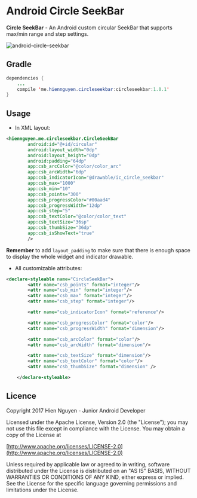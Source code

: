 # Android Circle SeekBar

**Circle SeekBar** - An Android custom circular SeekBar that supports max/min range and step
settings.

![android-circle-seekbar](https://raw.githubusercontent.com/vhnguyen1001/android-circle-seekbar/master/art/art_demo.png)

## Gradle

```java
dependencies {
	...
	compile 'me.hiennguyen.circleseekbar:circleseekbar:1.0.1'
}
```

## Usage

* In XML layout:

```xml
<hiennguyen.me.circleseekbar.CircleSeekBar
        android:id="@+id/circular"
        android:layout_width="0dp"
        android:layout_height="0dp"
        android:padding="64dp"
        app:csb_arcColor="@color/color_arc"
        app:csb_arcWidth="6dp"
        app:csb_indicatorIcon="@drawable/ic_circle_seekbar"
        app:csb_max="1000"
        app:csb_min="10"
        app:csb_points="300"
        app:csb_progressColor="#00aad4"
        app:csb_progressWidth="12dp"
        app:csb_step="5"
        app:csb_textColor="@color/color_text"
        app:csb_textSize="36sp"
        app:csb_thumbSize="36dp"
        app:csb_isShowText="true"
        />
```
**Remember** to add `layout_padding` to make sure that there is enough space to display the whole widget and indicator drawable.

* All customizable attributes:

```xml
<declare-styleable name="CircleSeekBar">
        <attr name="csb_points" format="integer"/>
        <attr name="csb_min" format="integer"/>
        <attr name="csb_max" format="integer"/>
        <attr name="csb_step" format="integer"/>

        <attr name="csb_indicatorIcon" format="reference"/>

        <attr name="csb_progressColor" format="color"/>
        <attr name="csb_progressWidth" format="dimension"/>

        <attr name="csb_arcColor" format="color"/>
        <attr name="csb_arcWidth" format="dimension"/>

        <attr name="csb_textSize" format="dimension"/>
        <attr name="csb_textColor" format="color"/>
        <attr name="csb_thumbSize" format="dimension" />

    </declare-styleable>
```

## Licence
Copyright 2017 Hien Nguyen - Junior Android Developer

Licensed under the Apache License, Version 2.0 (the "License");
you may not use this file except in compliance with the License.
You may obtain a copy of the License at

[http://www.apache.org/licenses/LICENSE-2.0](http://www.apache.org/licenses/LICENSE-2.0)

Unless required by applicable law or agreed to in writing, software
distributed under the License is distributed on an "AS IS" BASIS,
WITHOUT WARRANTIES OR CONDITIONS OF ANY KIND, either express or implied.
See the License for the specific language governing permissions and
limitations under the License.
